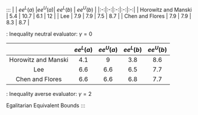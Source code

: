 :::
|          | $ee^L(a)$ |$ee^U(a)$| $ee^L(b)$ | $ee^U(b)$ |
|:-:|:-:|:-:|:-:|:-:|
| Horowitz and Manski    | 5.4 | 10.7 | 6.1 | 12 |
| Lee     | 7.9  | 7.9 | 7.5 | 8.7 |
| Chen and Flores    | 7.9  | 7.9 | 8.3 | 8.7 |

: Inequality neutral evaluator: $\gamma = 0$

|          | $ee^L(a)$ |$ee^U(a)$| $ee^L(b)$ | $ee^U(b)$ |
|:-:|:-:|:-:|:-:|:-:|
| Horowitz and Manski    | 4.1 | 9 | 3.8 | 8.6 |
| Lee    | 6.6  | 6.6 | 6.5 | 7.7 |
| Chen and Flores   | 6.6  | 6.6 | 6.8 | 7.7 |

: Inequality averse evaluator: $\gamma = 2$

Egalitarian Equivalent Bounds
:::